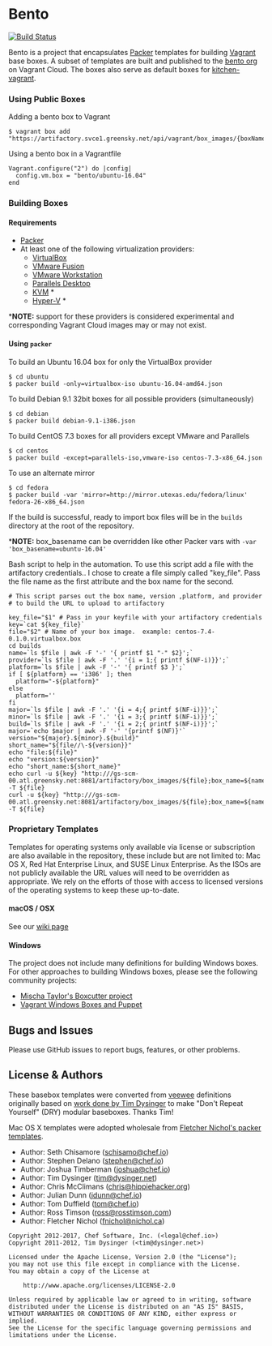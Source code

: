 # Bento

[![Build Status](http://img.shields.io/travis/chef/bento.svg)][travis]

Bento is a project that encapsulates [Packer](https://www.packer.io/) templates for building [Vagrant](https://www.vagrantup.com/) base boxes. A subset of templates are built and published to the [bento org](https://app.vagrantup.com/bento) on Vagrant Cloud. The boxes also serve as default boxes for [kitchen-vagrant](https://github.com/test-kitchen/kitchen-vagrant/).

### Using Public Boxes

Adding a bento box to Vagrant

```
$ vagrant box add "https://artifactory.svce1.greensky.net/api/vagrant/box_images/{boxName}"
```

Using a bento box in a Vagrantfile

```
Vagrant.configure("2") do |config|
  config.vm.box = "bento/ubuntu-16.04"
end
```

### Building Boxes

#### Requirements

- [Packer](https://www.packer.io/)
- At least one of the following virtualization providers:
  - [VirtualBox](https://www.virtualbox.org)
  - [VMware Fusion](https://www.vmware.com/products/fusion.html)
  - [VMware Workstation](https://www.vmware.com/products/workstation.html)
  - [Parallels Desktop](http://www.parallels.com/products/desktop)
  - [KVM](https://www.linux-kvm.org/page/Main_Page) *
  - [Hyper-V](https://technet.microsoft.com/en-us/library/hh831531(v=ws.11).aspx) *

\***NOTE:** support for these providers is considered experimental and corresponding Vagrant Cloud images may or may not exist.

#### Using `packer`

To build an Ubuntu 16.04 box for only the VirtualBox provider

```
$ cd ubuntu
$ packer build -only=virtualbox-iso ubuntu-16.04-amd64.json
```

To build Debian 9.1 32bit boxes for all possible providers (simultaneously)

```
$ cd debian
$ packer build debian-9.1-i386.json
```

To build CentOS 7.3 boxes for all providers except VMware and Parallels

```
$ cd centos
$ packer build -except=parallels-iso,vmware-iso centos-7.3-x86_64.json
```

To use an alternate mirror

```
$ cd fedora
$ packer build -var 'mirror=http://mirror.utexas.edu/fedora/linux' fedora-26-x86_64.json
```

If the build is successful, ready to import box files will be in the `builds` directory at the root of the repository.

\***NOTE:** box_basename can be overridden like other Packer vars with `-var 'box_basename=ubuntu-16.04'`

Bash script to help in the automation.  To use this script add a file with the artifactory credentials.. I chose to create 
a file simply called "key_file".  Pass the file name as the first attribute and the box name for the second.
```
# This script parses out the box name, version ,platform, and provider
# to build the URL to upload to artifactory

key_file="$1" # Pass in your keyfile with your artifactory credentials
key=`cat ${key_file}`
file="$2" # Name of your box image.  example: centos-7.4-0.1.0.virtualbox.box
cd builds
name=`ls $file | awk -F '-' '{ printf $1 "-" $2}';`
provider=`ls $file | awk -F '.' '{i = 1;{ printf $(NF-i)}}';`
platform=`ls $file | awk -F '-' '{ printf $3 }';`
if [ ${platform} == 'i386' ]; then
  platform="-${platform}"
else
  platform=''
fi
major=`ls $file | awk -F '.' '{i = 4;{ printf $(NF-i)}}';`
minor=`ls $file | awk -F '.' '{i = 3;{ printf $(NF-i)}}';`
build=`ls $file | awk -F '.' '{i = 2;{ printf $(NF-i)}}';`
major=`echo $major | awk -F '-' '{printf $(NF)}'`
version="${major}.${minor}.${build}"
short_name="${file//\-${version}}"
echo "file:${file}"
echo "version:${version}"
echo "short_name:${short_name}"
echo curl -u ${key} "http:///gs-scm-00.atl.greensky.net:8081/artifactory/box_images/${file};box_name=${name}${platform};box_provider=${provider};box_version=${version}" -T ${file}
curl -u ${key} "http:///gs-scm-00.atl.greensky.net:8081/artifactory/box_images/${file};box_name=${name}${platform};box_provider=${provider};box_version=${version}" -T ${file} 
```

### Proprietary Templates

Templates for operating systems only available via license or subscription are also available in the repository, these include but are not limited to: Mac OS X, Red Hat Enterprise Linux, and SUSE Linux Enterprise. As the ISOs are not publicly available the URL values will need to be overridden as appropriate. We rely on the efforts of those with access to licensed versions of the operating systems to keep these up-to-date.

#### macOS / OSX

See our [wiki page](https://github.com/chef/bento/wiki/macOS)

#### Windows

The project does not include many definitions for building Windows boxes. For other approaches to building Windows boxes, please see the following community projects:

- [Mischa Taylor's Boxcutter project](https://github.com/boxcutter)
- [Vagrant Windows Boxes and Puppet](https://github.com/ferventcoder/vagrant-windows-puppet/tree/master/baseboxes)

## Bugs and Issues

Please use GitHub issues to report bugs, features, or other problems.

## License & Authors

These basebox templates were converted from [veewee](https://github.com/jedi4ever/veewee) definitions originally based on [work done by Tim Dysinger](https://github.com/dysinger/basebox) to make "Don't Repeat Yourself" (DRY) modular baseboxes. Thanks Tim!

Mac OS X templates were adopted wholesale from [Fletcher Nichol's packer templates](https://github.com/fnichol/packer-templates).

- Author: Seth Chisamore ([schisamo@chef.io](mailto:schisamo@chef.io))
- Author: Stephen Delano ([stephen@chef.io](mailto:stephen@chef.io))
- Author: Joshua Timberman ([joshua@chef.io](mailto:joshua@chef.io))
- Author: Tim Dysinger ([tim@dysinger.net](mailto:tim@dysinger.net))
- Author: Chris McClimans ([chris@hippiehacker.org](mailto:chris@hippiehacker.org))
- Author: Julian Dunn ([jdunn@chef.io](mailto:jdunn@chef.io))
- Author: Tom Duffield ([tom@chef.io](mailto:tom@chef.io))
- Author: Ross Timson ([ross@rosstimson.com](mailto:ross@rosstimson.com))
- Author: Fletcher Nichol ([fnichol@nichol.ca](mailto:fnichol@nichol.ca))

```text
Copyright 2012-2017, Chef Software, Inc. (<legal@chef.io>)
Copyright 2011-2012, Tim Dysinger (<tim@dysinger.net>)

Licensed under the Apache License, Version 2.0 (the "License");
you may not use this file except in compliance with the License.
You may obtain a copy of the License at

    http://www.apache.org/licenses/LICENSE-2.0

Unless required by applicable law or agreed to in writing, software
distributed under the License is distributed on an "AS IS" BASIS,
WITHOUT WARRANTIES OR CONDITIONS OF ANY KIND, either express or implied.
See the License for the specific language governing permissions and
limitations under the License.
```

[travis]: https://travis-ci.org/chef/bento

